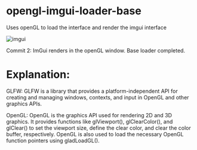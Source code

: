 # opengl-imgui-loader-base
Uses openGL to load the interface and render the imgui interface

![imgui](https://github.com/yourlocalpal/opengl-imgui-loader-base/assets/118146578/f47948cd-f1de-4cc1-a445-b4f92634ec69)

Commit 2: ImGui renders in the openGL window. Base loader completed.

# Explanation:

  GLFW: GLFW is a library that provides a platform-independent API for creating and managing windows, contexts, and input in OpenGL and other graphics APIs.
  
  OpenGL: OpenGL is the graphics API used for rendering 2D and 3D graphics. It provides functions like glViewport(), glClearColor(), and glClear() to set the viewport size, define the clear color, and clear the color buffer, respectively. OpenGL is also used to load the necessary OpenGL function pointers using gladLoadGL().
